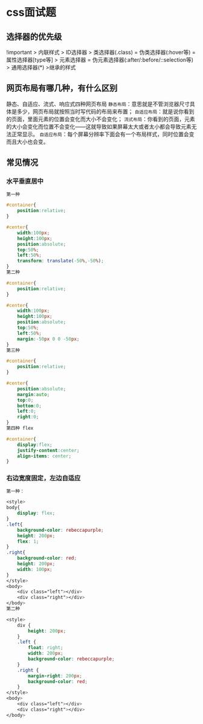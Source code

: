 # css面试题

## 选择器的优先级

!important > 内联样式 > ID选择器 > 类选择器(.class) = 伪类选择器(:hover等) = 属性选择器[type等] > 元素选择器 = 伪元素选择器(:after/:before/::selection等) > 通用选择器(*) >继承的样式

## 网页布局有哪几种，有什么区别

静态、自适应、流式、响应式四种网页布局
`静态布局`：意思就是不管浏览器尺寸具体是多少，网页布局就按照当时写代码的布局来布置；
`自适应布局`：就是说你看到的页面，里面元素的位置会变化而大小不会变化；
`流式布局`：你看到的页面，元素的大小会变化而位置不会变化——这就导致如果屏幕太大或者太小都会导致元素无法正常显示。
`自适应布局`：每个屏幕分辨率下面会有一个布局样式，同时位置会变而且大小也会变。

## 常见情况

### 水平垂直居中

```css
第一种

#container{
    position:relative;
}

#center{
    width:100px;
    height:100px;
    position:absolute;
    top:50%;
    left:50%;
    transform: translate(-50%,-50%);
}
第二种

#container{
    position:relative;
}

#center{
    width:100px;
    height:100px;
    position:absolute;
    top:50%;
    left:50%;
    margin:-50px 0 0 -50px;
}
第三种

#container{
    position:relative;
}

#center{
    position:absolute;
    margin:auto;
    top:0;
    bottom:0;
    left:0;
    right:0;
}
第四种 flex

#container{
    display:flex;
    justify-content:center;
    align-items: center;
}
```

### 右边宽度固定，左边自适应
```css
第一种：

<style>
body{
    display: flex;
}
.left{
    background-color: rebeccapurple;
    height: 200px;
    flex: 1;
}
.right{
    background-color: red;
    height: 200px;
    width: 100px;
}
</style>
<body>
    <div class="left"></div>
    <div class="right"></div>
</body>
第二种

<style>
    div {
        height: 200px;
    }
    .left {
        float: right;
        width: 200px;
        background-color: rebeccapurple;
    }
    .right {
        margin-right: 200px;
        background-color: red;
    }
</style>
<body>
    <div class="left"></div>
    <div class="right"></div>
</body>
```